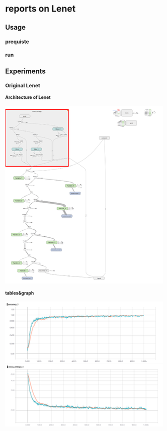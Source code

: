 # reports on Lenet

## Usage
### prequiste
### run

## Experiments

### Original Lenet

#### Architecture of Lenet

![](./image/lenet_structure_graph.png)

#### tables&graph

![](./image/lenet_1000epoch_accuracy.png)
![](./image/lenet_1000epoch_entropy.png)
